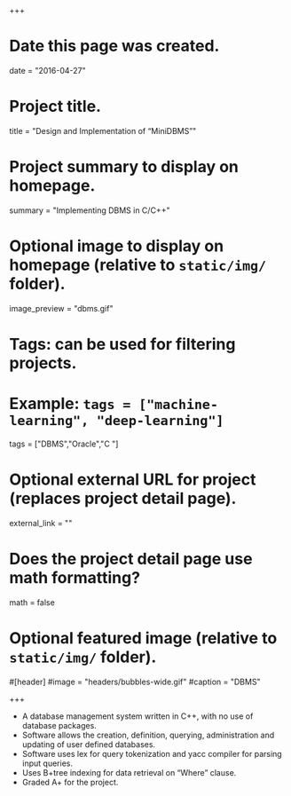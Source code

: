 +++
# Date this page was created.
date = "2016-04-27"

# Project title.
title = "Design and Implementation of “MiniDBMS”"

# Project summary to display on homepage.
summary = "Implementing DBMS in C/C++"

# Optional image to display on homepage (relative to `static/img/` folder).
image_preview = "dbms.gif"

# Tags: can be used for filtering projects.
# Example: `tags = ["machine-learning", "deep-learning"]`
tags = ["DBMS","Oracle","C	"]

# Optional external URL for project (replaces project detail page).
external_link = ""

# Does the project detail page use math formatting?
math = false

# Optional featured image (relative to `static/img/` folder).
#[header]
#image = "headers/bubbles-wide.gif"
#caption = "DBMS"

+++

* A database management system written in C++, with no use of database packages.
* Software allows the creation, definition, querying, administration and updating of user defined databases. 
* Software uses lex for query tokenization and yacc compiler for parsing input queries.
* Uses B+tree indexing for data retrieval on “Where” clause.
* Graded A+ for the project.